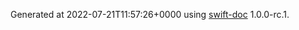 Generated at 2022-07-21T11:57:26+0000 using [swift-doc](https://github.com/SwiftDocOrg/swift-doc) 1.0.0-rc.1.
